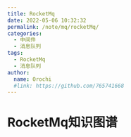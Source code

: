 ```yaml
---
title: RocketMq
date: 2022-05-06 10:32:32
permalink: /note/mq/rocketMq/
categories:
  - 中间件
  - 消息队列
tags:
  - RocketMq
  - 消息队列
author: 
  name: Orochi
  #link: https://github.com/765741668
---
```

# RocketMq知识图谱

